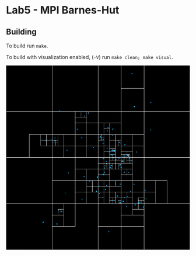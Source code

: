# Lab5 - MPI Barnes-Hut

## Building

To build run `make`.

To build with visualization enabled, (`-V`) run `make clean; make visual`.

![tree](report/tree.png)
